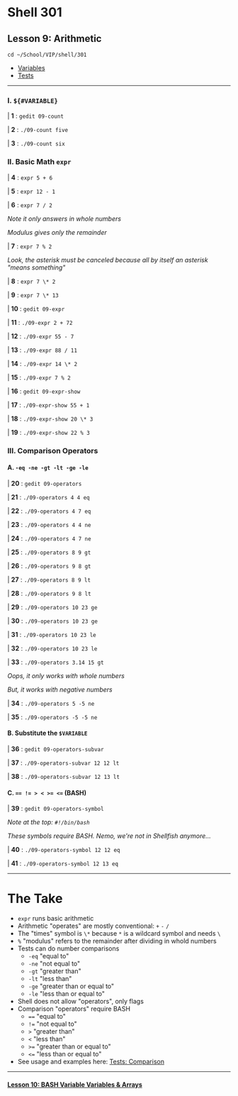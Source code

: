 # Shell 301
## Lesson 9: Arithmetic

`cd ~/School/VIP/shell/301`

- [Variables](https://github.com/inkVerb/vip/blob/master/Cheat-Sheets/Variables.md)
- [Tests](https://github.com/inkVerb/vip/blob/master/Cheat-Sheets/Tests.md)

___

### I. `${#VARIABLE}`

| **1** : `gedit 09-count`

| **2** : `./09-count five`

| **3** : `./09-count six`

### II. Basic Math `expr`

| **4** : `expr 5 + 6`

| **5** : `expr 12 - 1`

| **6** : `expr 7 / 2`

*Note it only answers in whole numbers*

*Modulus gives only the remainder*

| **7** : `expr 7 % 2`

*Look, the asterisk must be canceled because all by itself an asterisk "means something"*

| **8** : `expr 7 \* 2`

| **9** : `expr 7 \* 13`

| **10** : `gedit 09-expr`

| **11** : `./09-expr 2 + 72`

| **12** : `./09-expr 55 - 7`

| **13** : `./09-expr 88 / 11`

| **14** : `./09-expr 14 \* 2`

| **15** : `./09-expr 7 % 2`

| **16** : `gedit 09-expr-show`

| **17** : `./09-expr-show 55 + 1`

| **18** : `./09-expr-show 20 \* 3`

| **19** : `./09-expr-show 22 % 3`

### III. Comparison Operators

#### A. `-eq -ne -gt -lt -ge -le`

| **20** : `gedit 09-operators`

| **21** : `./09-operators 4 4 eq`

| **22** : `./09-operators 4 7 eq`

| **23** : `./09-operators 4 4 ne`

| **24** : `./09-operators 4 7 ne`

| **25** : `./09-operators 8 9 gt`

| **26** : `./09-operators 9 8 gt`

| **27** : `./09-operators 8 9 lt`

| **28** : `./09-operators 9 8 lt`

| **29** : `./09-operators 10 23 ge`

| **30** : `./09-operators 10 23 ge`

| **31** : `./09-operators 10 23 le`

| **32** : `./09-operators 10 23 le`

| **33** : `./09-operators 3.14 15 gt`

*Oops, it only works with whole numbers*

*But, it works with negative numbers*

| **34** : `./09-operators 5 -5 ne`

| **35** : `./09-operators -5 -5 ne`

#### B. Substitute the `$VARIABLE`

| **36** : `gedit 09-operators-subvar`

| **37** : `./09-operators-subvar 12 12 lt`

| **38** : `./09-operators-subvar 12 13 lt`

#### C. `== != > < >= <=` (BASH)

| **39** : `gedit 09-operators-symbol`

*Note at the top: `#!/bin/bash`*

*These symbols require BASH. Nemo, we're not in Shellfish anymore...*

| **40** : `./09-operators-symbol 12 12 eq`

| **41** : `./09-operators-symbol 12 13 eq`

___

# The Take

- `expr` runs basic arithmetic
- Arithmetic "operates" are mostly conventional: `+` `-` `/`
- The "times" symbol is `\*` because `*` is a wildcard symbol and needs `\`
- `%` "modulus" refers to the remainder after dividing in whold numbers
- Tests can do number comparisons
  - `-eq` "equal to"
  - `-ne` "not equal to"
  - `-gt` "greater than"
  - `-lt` "less than"
  - `-ge` "greater than or equal to"
  - `-le` "less than or equal to"
- Shell does not allow "operators", only flags
- Comparison "operators" require BASH
  - `==` "equal to"
  - `!=` "not equal to"
  - `>` "greater than"
  - `<` "less than"
  - `>=` "greater than or equal to"
  - `<=` "less than or equal to"
- See usage and examples here: [Tests: Comparison](https://github.com/inkVerb/vip/blob/master/Cheat-Sheets/Tests.md#comparison)

___

#### [Lesson 10: BASH Variable Variables & Arrays](https://github.com/inkVerb/vip/blob/master/301-shell/Lesson-10.md)
